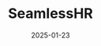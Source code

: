 ---  
layout: startup_page  
title: "SeamlessHR"  
id: "seamlesshr.com"  
permalink: "/seamlesshrseamlesshr.com01232025/"  
website: "https://www.seamlesshr.com/"  
funding_round: ""  
funding_amount: "$9M"  
investors: "Gates Foundation, Helios Digital Ventures"  
about: "SeamlessHR is Africa's leading payroll and HR technology company, providing a robust platform that streamlines the entire employee lifecycle for medium to large enterprises. Its solutions improve workforce productivity and include embedded finance offerings and AI-driven workforce management technology. The company serves over 2,000 businesses across the world."  
markets: "HR Tech, Fintech, SaaS, EdTech, Artificial Intelligence (AI)"  
hq: "Ikeja, Lagos, Nigeria"  
founded_year: "2018"  
linkedin: "https://www.linkedin.com/company/seamlesshr-ltd"  
twitter: "https://twitter.com/Seamless_hr"  
instagram: ""  
facebook: "https://www.facebook.com/seamlesshrlimited"  
crunchbase: "https://www.crunchbase.com/organization/seamlesshr"  
pitchbook: "https://pitchbook.com/profiles/company/437809-69"  

date_display: "23-Jan-2025"  
date: "2025-01-23"

# SEO Optimization  
meta_title: "SeamlessHR -  Funding ($9M)"  
meta_description: "SeamlessHR, SeamlessHR is Africa's leading payroll and HR technology company, providing a robust platform that streamlines the entire employee lifecycle for mediu..."  
meta_keywords: "SeamlessHR, HR Tech, Fintech, SaaS, EdTech, Artificial Intelligence (AI),  funding"  
canonical_url: "https://startup.projectstartups.com/seamlesshrseamlesshr.com01232025/"  
---